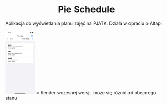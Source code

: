 # <div align="center">Pie Schedule</div>
Aplikacja do wyświetlania planu zajęć na PJATK. Działa w opraciu o Altapi

<img src="https://github.com/pjatk21/Pie-Schedule/blob/main/.github/Simulator%20Screen%20Shot%20-%20iPhone%2012%20-%202022-02-22%20at%2012.11.31.png?raw=true" height="200">
> Render wczesnej wersji, może się różnić od obecnego stanu

